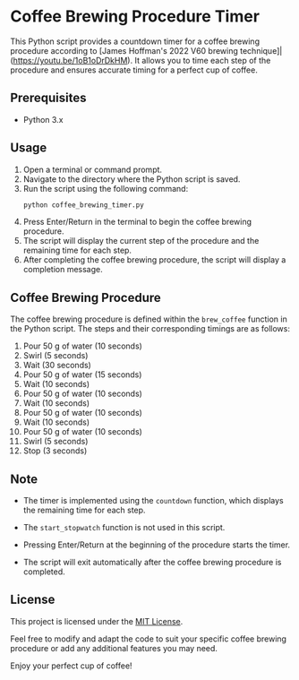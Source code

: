# Coffee Brewing Procedure Timer

This Python script provides a countdown timer for a coffee brewing procedure according to [James Hoffman's 2022 V60 brewing technique]|(https://youtu.be/1oB1oDrDkHM). It allows you to time each step of the procedure and ensures accurate timing for a perfect cup of coffee.

## Prerequisites

- Python 3.x

## Usage

1. Open a terminal or command prompt.
2. Navigate to the directory where the Python script is saved.
3. Run the script using the following command:
    ```bash
    python coffee_brewing_timer.py
    ```
4. Press Enter/Return in the terminal to begin the coffee brewing procedure.
5. The script will display the current step of the procedure and the remaining time for each step.
6. After completing the coffee brewing procedure, the script will display a completion message.

## Coffee Brewing Procedure

The coffee brewing procedure is defined within the `brew_coffee` function in the Python script. The steps and their corresponding timings are as follows:

1. Pour 50 g of water (10 seconds)
2. Swirl (5 seconds)
3. Wait (30 seconds)
4. Pour 50 g of water (15 seconds)
5. Wait (10 seconds)
6. Pour 50 g of water (10 seconds)
7. Wait (10 seconds)
8. Pour 50 g of water (10 seconds)
9. Wait (10 seconds)
10. Pour 50 g of water (10 seconds)
11. Swirl (5 seconds)
12. Stop (3 seconds)

## Note

- The timer is implemented using the `countdown` function, which displays the remaining time for each step.
- The `start_stopwatch` function is not used in this script.
- Pressing Enter/Return at the beginning of the procedure starts the timer.

- The script will exit automatically after the coffee brewing procedure is completed.

## License

This project is licensed under the [MIT License](LICENSE).

Feel free to modify and adapt the code to suit your specific coffee brewing procedure or add any additional features you may need.

Enjoy your perfect cup of coffee!
